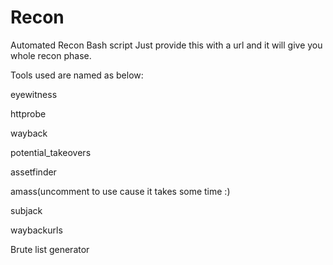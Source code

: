 # Recon
Automated Recon Bash script
Just provide this with a url and it will give you whole recon phase.

Tools used are named as below:

eyewitness

httprobe

wayback

potential_takeovers

assetfinder

amass(uncomment to use cause it takes some time :)

subjack

waybackurls

Brute list generator
